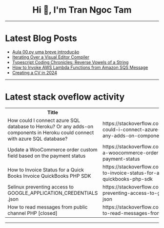 <h1 align="center">Hi 👋, I'm Tran Ngoc Tam</h1>

---

# Latest Blog Posts 
<!-- BLOG-POST-LIST:START -->
- [Aula 00.py uma breve introdução](https://dev.to/dunderpy/aula-00py-uma-breve-introducao-3pkd)
- [Iterating Over a Visual Editor Compiler](https://dev.to/eletroswing/iterating-over-a-visual-editor-compiler-51l9)
- [Typescript Coding Chronicles: Reverse Vowels of a String](https://dev.to/__zamora__/typescript-coding-chronicles-reverse-vowels-of-a-string-2c9p)
- [How to Invoke AWS Lambda Functions from Amazon SQS Message](https://dev.to/albine_peter_c2ffb10b422f/how-to-invoke-aws-lambda-functions-from-amazon-sqs-message-1npg)
- [Creating a CV in 2024](https://dev.to/ivorjetski/creating-a-cv-in-2024-21be)
<!-- BLOG-POST-LIST:END -->

---

# Latest stack oveflow activity
<table>
  <tr><th>Title</th><th>Link</th></tr>
  <!-- STACKOVERFLOW:START --><tr><td>How could I connect azure SQL database to Heroku? Or any adds-on components in Heroku could connect with azure SQL database?</td><td>https://stackoverflow.com/questions/78732682/how-could-i-connect-azure-sql-database-to-heroku-or-any-adds-on-components-in-h</td></tr><tr><td>Update a WooCommerce order custom field based on the payment status</td><td>https://stackoverflow.com/questions/78732568/update-a-woocommerce-order-custom-field-based-on-the-payment-status</td></tr><tr><td>How to Invoice Status for a Quick Books Invoice QuickBooks PHP SDK</td><td>https://stackoverflow.com/questions/78732503/how-to-invoice-status-for-a-quick-books-invoice-quickbooks-php-sdk</td></tr><tr><td>Selinux preventing access to GOOGLE_APPLICATION_CREDENTIALS .json</td><td>https://stackoverflow.com/questions/78732492/selinux-preventing-access-to-google-application-credentials-json</td></tr><tr><td>How to read messages from public channel PHP [closed]</td><td>https://stackoverflow.com/questions/78732489/how-to-read-messages-from-public-channel-php</td></tr><!-- STACKOVERFLOW:END -->
</table>

---


